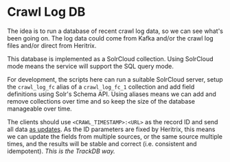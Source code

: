 Crawl Log DB
============

The idea is to run a database of recent crawl log data, so we can see what's been going on. The log data could come from Kafka and/or the crawl log files and/or direct from Heritrix.

This database is implemented as a SolrCloud collection. Using SolrCloud mode means the service will support the SQL query mode.

For development, the scripts here can run a suitable SolrCloud server, setup the `crawl_log_fc` alias of a `crawl_log_fc_1` collection and add field definitions using Solr's Schema API. Using aliases means we can add and remove collections over time and so keep the size of the database manageable over time.

The clients should use `<CRAWL_TIMESTAMP>:<URL>` as the record ID and send all data [as updates](https://lucene.apache.org/solr/guide/6_6/updating-parts-of-documents.html). As the ID parameters are fixed by Heritrix, this means we can update the fields from multiple sources, or the same source multiple times, and the results will be stable and correct (i.e. consistent and idempotent). _This is the TrackDB way._

